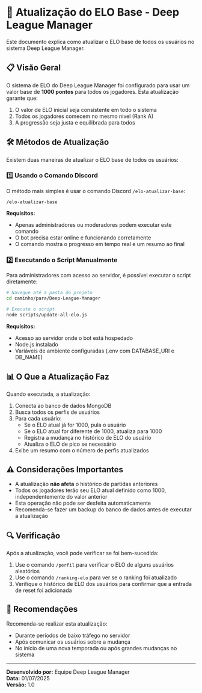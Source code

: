 # 🔄 Atualização do ELO Base - Deep League Manager

Este documento explica como atualizar o ELO base de todos os usuários no sistema Deep League Manager.

## 📋 Visão Geral

O sistema de ELO do Deep League Manager foi configurado para usar um valor base de **1000 pontos** para todos os jogadores. Esta atualização garante que:

1. O valor de ELO inicial seja consistente em todo o sistema
2. Todos os jogadores comecem no mesmo nível (Rank A)
3. A progressão seja justa e equilibrada para todos

## 🛠️ Métodos de Atualização

Existem duas maneiras de atualizar o ELO base de todos os usuários:

### 1️⃣ Usando o Comando Discord

O método mais simples é usar o comando Discord `/elo-atualizar-base`:

```
/elo-atualizar-base
```

**Requisitos:**
- Apenas administradores ou moderadores podem executar este comando
- O bot precisa estar online e funcionando corretamente
- O comando mostra o progresso em tempo real e um resumo ao final

### 2️⃣ Executando o Script Manualmente

Para administradores com acesso ao servidor, é possível executar o script diretamente:

```bash
# Navegue até a pasta do projeto
cd caminho/para/Deep-League-Manager

# Execute o script
node scripts/update-all-elo.js
```

**Requisitos:**
- Acesso ao servidor onde o bot está hospedado
- Node.js instalado
- Variáveis de ambiente configuradas (.env com DATABASE_URI e DB_NAME)

## 📊 O Que a Atualização Faz

Quando executada, a atualização:

1. Conecta ao banco de dados MongoDB
2. Busca todos os perfis de usuários
3. Para cada usuário:
   - Se o ELO atual já for 1000, pula o usuário
   - Se o ELO atual for diferente de 1000, atualiza para 1000
   - Registra a mudança no histórico de ELO do usuário
   - Atualiza o ELO de pico se necessário
4. Exibe um resumo com o número de perfis atualizados

## ⚠️ Considerações Importantes

- A atualização **não afeta** o histórico de partidas anteriores
- Todos os jogadores terão seu ELO atual definido como 1000, independentemente do valor anterior
- Esta operação não pode ser desfeita automaticamente
- Recomenda-se fazer um backup do banco de dados antes de executar a atualização

## 🔍 Verificação

Após a atualização, você pode verificar se foi bem-sucedida:

1. Use o comando `/perfil` para verificar o ELO de alguns usuários aleatórios
2. Use o comando `/ranking-elo` para ver se o ranking foi atualizado
3. Verifique o histórico de ELO dos usuários para confirmar que a entrada de reset foi adicionada

## 📅 Recomendações

Recomenda-se realizar esta atualização:

- Durante períodos de baixo tráfego no servidor
- Após comunicar os usuários sobre a mudança
- No início de uma nova temporada ou após grandes mudanças no sistema

---

**Desenvolvido por:** Equipe Deep League Manager  
**Data:** 01/07/2025  
**Versão:** 1.0